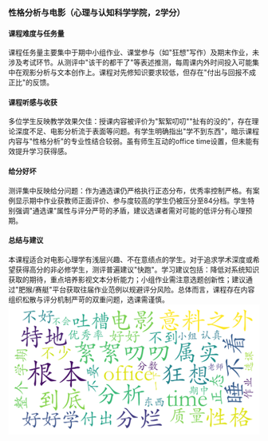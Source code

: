### 性格分析与电影（心理与认知科学学院，2学分）

#### 课程难度与任务量  
课程任务量主要集中于期中小组作业、课堂参与（如"狂想"写作）及期末作业，未涉及考试环节。从测评中"该干的都干了"等表述推测，每周课内外时间投入可能集中在观影分析与文本创作上。课程对先修知识要求较低，但存在"付出与回报不成正比"的反馈。

#### 课程听感与收获  
多位学生反映教学效果欠佳：授课内容被评价为"絮絮叨叨""扯有的没的"，存在理论深度不足、电影分析流于表面等问题。有学生明确指出"学不到东西"，暗示课程内容与"性格分析"的专业性结合较弱。虽有师生互动的office time设置，但未能有效提升学习获得感。

#### 给分好坏  
测评集中反映给分问题：作为通选课仍严格执行正态分布，优秀率控制严格。有案例显示期中作业获教师正面评价、参与度较高的学生仍被压分至84分档。学生特别强调"通选课"属性与评分严苛的矛盾，建议选课者需对可能的低评分有心理预期。

#### 总结与建议  
本课程适合对电影心理学有浅层兴趣、不在意绩点的学生。对于追求学术深度或希望获得高分的非必修学生，测评普遍建议"快跑"。学习建议包括：降低对系统知识获取的期待，重点培养影视文本分析能力；小组作业需注意选题创新性；建议通过"肥猴/赛艇"平台获取往届作业范例以规避评分风险。总体而言，课程存在内容组织松散与评分机制严苛的双重问题，选课需谨慎。
![wordcloud](wordcloud.png)